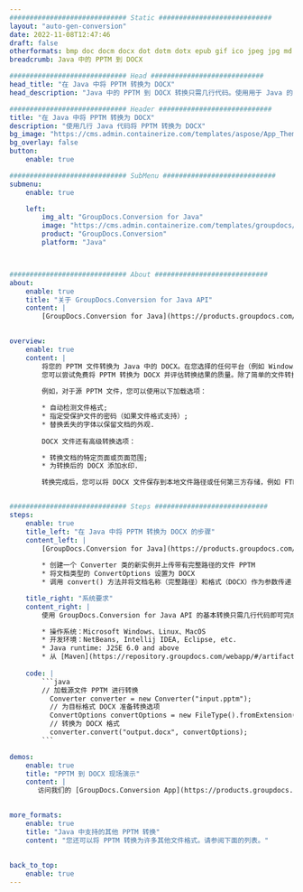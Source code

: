 ```yaml
---
############################# Static ############################
layout: "auto-gen-conversion"
date: 2022-11-08T12:47:46
draft: false
otherformats: bmp doc docm docx dot dotm dotx epub gif ico jpeg jpg md odt ott pdf png psd rtf tex tif tiff txt xps
breadcrumb: Java 中的 PPTM 到 DOCX

############################# Head ############################
head_title: "在 Java 中将 PPTM 转换为 DOCX"
head_description: "Java 中的 PPTM 到 DOCX 转换只需几行代码。使用用于 Java 的 GroupDocs 文档转换 API 转换 160 多种文件格式"

############################# Header ############################
title: "在 Java 中将 PPTM 转换为 DOCX"
description: "使用几行 Java 代码将 PPTM 转换为 DOCX"
bg_image: "https://cms.admin.containerize.com/templates/aspose/App_Themes/V3/images/bg/header1.png"
bg_overlay: false
button:
    enable: true

############################# SubMenu ############################
submenu:
    enable: true

    left:
        img_alt: "GroupDocs.Conversion for Java"
        image: "https://cms.admin.containerize.com/templates/groupdocs/images/product-logos/90x90-noborder/groupdocs-conversion-java.png"
        product: "GroupDocs.Conversion"
        platform: "Java"



############################# About ############################
about:
    enable: true
    title: "关于 GroupDocs.Conversion for Java API"
    content: |
        [GroupDocs.Conversion for Java](https://products.groupdocs.com/conversion/java/) 是一种高级文件格式转换 API，用于在 Microsoft Office、OpenDocument、PDF、HTML、电子邮件、CAD 等流行图像和文档格式之间进行转换。只需几行代码即可完成更多工作。本机 API 会自动检测原始文档的格式，并提供许多选项来自定义转换后的文档。除了从文档中提取信息的功能外，它还默认支持将转换结果缓存到本地磁盘。但是，任何类型的缓存存储都可以通过实施适当的接口来支持 - Amazon S3、Dropbox、Google Drive、Windows Azure、Reddis 或任何其他接口。
    

overview:
    enable: true
    content: |
        将您的 PPTM 文件转换为 Java 中的 DOCX。在您选择的任何平台（例如 Windows、Linux、macOS）上，只需几行 Java 代码。
        您可以尝试免费将 PPTM 转换为 DOCX 并评估转换结果的质量。除了简单的文件转换脚本外，您还可以尝试更复杂的选项来加载 PPTM 源文件并存储 DOCX 输出。 
        
        例如，对于源 PPTM 文件，您可以使用以下加载选项：

        * 自动检测文件格式;
        * 指定受保护文件的密码（如果文件格式支持）;
        * 替换丢失的字体以保留文档的外观.
        
        DOCX 文件还有高级转换选项：

        * 转换文档的特定页面或页面范围;
        * 为转换后的 DOCX 添加水印.

        转换完成后，您可以将 DOCX 文件保存到本地文件路径或任何第三方存储，例如 FTP、Amazon S3、Google Drive、Dropbox 等。请注意 - 转换 PPTM到 DOCX，您不需要安装任何额外的软件，例如 MS Office、Open Office、Adobe Acrobat Reader 等。


############################# Steps ############################
steps:
    enable: true
    title_left: "在 Java 中将 PPTM 转换为 DOCX 的步骤"
    content_left: |
        [GroupDocs.Conversion for Java](https://products.groupdocs.com/conversion/java/) 允许开发人员使用几行代码轻松地将 PPTM 文件转换为 DOCX。
        
        * 创建一个 Converter 类的新实例并上传带有完整路径的文件 PPTM
        * 将文档类型的 ConvertOptions 设置为 DOCX
        * 调用 convert() 方法并将文档名称（完整路径）和格式（DOCX）作为参数传递

    title_right: "系统要求"
    content_right: |
        使用 GroupDocs.Conversion for Java API 的基本转换只需几行代码即可完成。所有主要平台和操作系统都支持我们的 API。在执行以下代码之前，请确保您的系统上安装了以下先决条件。

        * 操作系统：Microsoft Windows、Linux、MacOS
        * 开发环境：NetBeans, Intellij IDEA, Eclipse, etc.
        * Java runtime: J2SE 6.0 and above
        * 从 [Maven](https://repository.groupdocs.com/webapp/#/artifacts/browse/tree/General/repo/com/groupdocs/groupdocs-conversion) 获取最新的 GroupDocs.Conversion for Java
         
    code: |
        ```java    
        // 加载源文件 PPTM 进行转换
          Converter converter = new Converter("input.pptm");
          // 为目标格式 DOCX 准备转换选项
          ConvertOptions convertOptions = new FileType().fromExtension("docx").getConvertOptions();
          // 转换为 DOCX 格式
          converter.convert("output.docx", convertOptions);
        ```

demos:
    enable: true
    title: "PPTM 到 DOCX 现场演示"
    content: |
       访问我们的 [GroupDocs.Conversion App](https://products.groupdocs.app/conversion/family) 网站并立即尝试 PPTM 到 DOCX 转换。免费演示具有以下好处
          

more_formats:
    enable: true
    title: "Java 中支持的其他 PPTM 转换"
    content: "您还可以将 PPTM 转换为许多其他文件格式。请参阅下面的列表。"
       
       
back_to_top:
    enable: true
---
```

